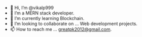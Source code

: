 - 👋 Hi, I’m @vikalp999
- 👀 I’m a MERN stack developer.
- 🌱 I’m currently learning Blockchain.
- 💞️ I’m looking to collaborate on ... Web development projects.
- 📫 How to reach me ... greatpk2012@gmail.com.

<!---
vikalp999/vikalp999 is a ✨ special ✨ repository because its `README.md` (this file) appears on your GitHub profile.
You can click the Preview link to take a look at your changes.
--->

